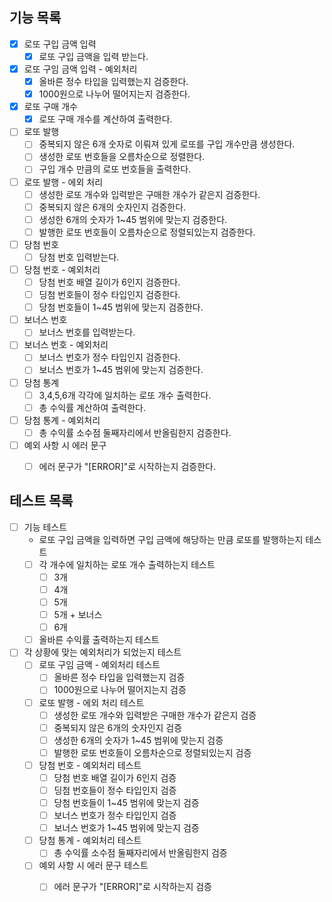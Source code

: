## 기능 목록
* [x] 로또 구입 금액 입력
  * [x] 로또 구입 금액을 입력 받는다.
* [x] 로또 구임 금액 입력 - 예외처리
  * [x] 올바른 정수 타입을 입력했는지 검증한다.
  * [x] 1000원으로 나누어 떨어지는지 검증한다.
* [x] 로또 구매 개수
  * [x] 로또 구매 개수를 계산하여 출력한다.
* [ ] 로또 발행
  * [ ] 중복되지 않은 6개 숫자로 이뤄져 있게 로또를 구입 개수만큼 생성한다.
  * [ ] 생성한 로또 번호들을 오름차순으로 정렬한다.
  * [ ] 구입 개수 만큼의 로또 번호들을 출력한다. 
* [ ] 로또 발행 - 에외 처리
  * [ ] 생성한 로또 개수와 입력받은 구매한 개수가 같은지 검증한다.
  * [ ] 중복되지 않은 6개의 숫자인지 검증한다.
  * [ ] 생성한 6개의 숫자가 1~45 범위에 맞는지 검증한다.
  * [ ] 발행한 로또 번호들이 오름차순으로 정렬되있는지 검증한다.
* [ ] 당첨 번호
  * [ ] 당첨 번호 입력받는다.
* [ ] 당첨 번호 - 예외처리
  * [ ] 당첨 번호 배열 길이가 6인지 검증한다.
  * [ ] 딩첨 번호들이 정수 타입인지 검증한다.
  * [ ] 당첨 번호들이 1~45 범위에 맞는지 검증한다.
* [ ] 보너스 번호
  * [ ] 보너스 번호를 입력받는다.
* [ ] 보너스 번호 - 예외처리 
  * [ ] 보너스 번호가 정수 타입인지 검증한다.
  * [ ] 보너스 번호가 1~45 범위에 맞는지 검증한다.
* [ ] 당첨 통계
  * [ ] 3,4,5,6개 각각에 일치하는 로또 개수 출력한다.
  * [ ] 총 수익률 계산하여 출력한다.
* [ ] 당첨 통계 - 예외처리
  * [ ] 총 수익률 소수점 둘째자리에서 반올림한지 검증한다.

* [ ] 예외 사항 시 에러 문구
    * [ ] 에러 문구가 "[ERROR]"로 시작하는지 검증한다.


## 테스트 목록
* [ ] 기능 테스트
  * 로또 구입 금액을 입력하면 구입 금액에 해당하는 만큼 로또를 발행하는지 테스트
  * [ ] 각 개수에 일치하는 로또 개수 출력하는지 테스트
    * [ ] 3개
    * [ ] 4개
    * [ ] 5개
    * [ ] 5개 + 보너스
    * [ ] 6개 
  * [ ] 올바른 수익률 출력하는지 테스트
    
* [ ] 각 상황에 맞는 예외처리가 되었는지 테스트
  * [ ] 로또 구임 금액 - 예외처리 테스트
    * [ ] 올바른 정수 타입을 입력했는지 검증
    * [ ] 1000원으로 나누어 떨어지는지 검증
  * [ ] 로또 발행 - 에외 처리 테스트
    * [ ] 생성한 로또 개수와 입력받은 구매한 개수가 같은지 검증
    * [ ] 중복되지 않은 6개의 숫자인지 검증
    * [ ] 생성한 6개의 숫자가 1~45 범위에 맞는지 검증
    * [ ] 발행한 로또 번호들이 오름차순으로 정렬되있는지 검증
  * [ ] 당첨 번호 - 예외처리 테스트
    * [ ] 당첨 번호 배열 길이가 6인지 검증
    * [ ] 딩첨 번호들이 정수 타입인지 검증
    * [ ] 당첨 번호들이 1~45 범위에 맞는지 검증
    * [ ] 보너스 번호가 정수 타입인지 검증
    * [ ] 보너스 번호가 1~45 범위에 맞는지 검증
  * [ ] 당첨 통계 - 예외처리 테스트
    * [ ] 총 수익률 소수점 둘째자리에서 반올림한지 검증
  * [ ] 예외 사항 시 에러 문구 테스트
      * [ ] 에러 문구가 "[ERROR]"로 시작하는지 검증


